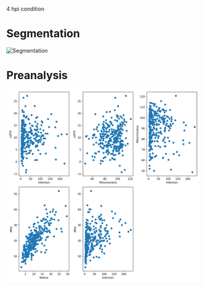 4 hpi condition

# Segmentation

![Segmentation](4%20hpi%20second%20trial%2012022024.lif%20-%204%20hpi%20Processed001_Merging_001.png)

# Preanalysis

![analysis](4%20hpi%20second%20trial%2012022024.lif%20-%204%20hpi%20Processed001_Merging_001_graph.png)
